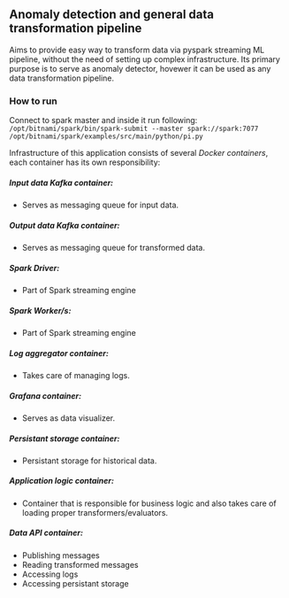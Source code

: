 ## Anomaly detection and general data transformation pipeline

Aims to provide easy way to transform data via pyspark streaming ML pipeline, without the need of setting up complex infrastructure. Its primary purpose is to serve as anomaly detector, hovewer it can be used as any data transformation pipeline. 

### How to run ###
Connect to spark master and inside it run following: 
`/opt/bitnami/spark/bin/spark-submit --master spark://spark:7077 /opt/bitnami/spark/examples/src/main/python/pi.py`




Infrastructure of this application consists of several *Docker containers*, each container has its own responsibility:

##### Input data Kafka container:
* Serves as messaging queue for input data.

##### Output data Kafka container:
* Serves as messaging queue for transformed data.

##### Spark Driver:
* Part of Spark streaming engine

##### Spark Worker/s:
* Part of Spark streaming engine

##### Log aggregator container:
* Takes care of managing logs.

##### Grafana container:
* Serves as data visualizer.

##### Persistant storage container:
* Persistant storage for historical data.

##### Application logic container:
* Container that is responsible for business logic and also takes care of loading proper transformers/evaluators.


##### Data API container: 
* Publishing messages
* Reading transformed messages
* Accessing logs
* Accessing persistant storage
    
 
    



